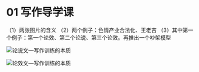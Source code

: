 # 01 写作导学课

（1）两张图片的含义
（2）两个例子：色情产业合法化、王老吉
（3）其中第一个例子：第一个论效、第二个论说、第三个论效。再推出一个吵架模型


![论说文—写作训练的本质](https://obsidian-picgo-1314839904.cos.ap-guangzhou.myqcloud.com/obsidian_pictures/%E8%AE%BA%E8%AF%B4%E6%96%87%E2%80%94%E5%86%99%E4%BD%9C%E8%AE%AD%E7%BB%83%E7%9A%84%E6%9C%AC%E8%B4%A8.png)



![论效文—写作训练的本质](https://obsidian-picgo-1314839904.cos.ap-guangzhou.myqcloud.com/obsidian_pictures/%E8%AE%BA%E6%95%88%E6%96%87%E2%80%94%E5%86%99%E4%BD%9C%E8%AE%AD%E7%BB%83%E7%9A%84%E6%9C%AC%E8%B4%A8.png)





